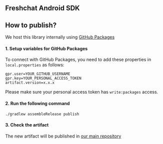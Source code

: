 ## Freshchat Android SDK

## How to publish?
We host this library internally using [GitHub Packages](https://github.com/features/packages)

#### 1. Setup variables for GitHub Packages

To connect with GitHub Packages, you need to add these properties in `local.properties` as follows:
```
gpr.user=YOUR_GITHUB_USERNAME
gpr.key=YOUR_PERSONAL_ACCESS_TOKEN
artifact.version=x.x.x
```
Please make sure your personal access token has `write:packages` access.

#### 2. Run the following command
`./gradlew assembleRelease publish`

#### 3. Check the artifact
The new artifact will be published in [our main repository](https://github.com/orgs/pomelofashion/packages?repo_name=mobile-android)